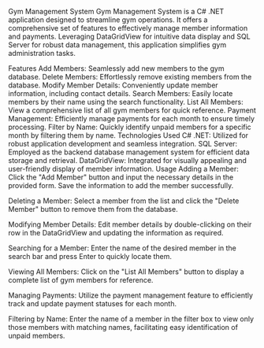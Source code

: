 Gym Management System
Gym Management System is a C# .NET application designed to streamline gym operations. It offers a comprehensive set of features to effectively manage member information and payments. Leveraging DataGridView for intuitive data display and SQL Server for robust data management, this application simplifies gym administration tasks.

Features
Add Members: Seamlessly add new members to the gym database.
Delete Members: Effortlessly remove existing members from the database.
Modify Member Details: Conveniently update member information, including contact details.
Search Members: Easily locate members by their name using the search functionality.
List All Members: View a comprehensive list of all gym members for quick reference.
Payment Management: Efficiently manage payments for each month to ensure timely processing.
Filter by Name: Quickly identify unpaid members for a specific month by filtering them by name.
Technologies Used
C# .NET: Utilized for robust application development and seamless integration.
SQL Server: Employed as the backend database management system for efficient data storage and retrieval.
DataGridView: Integrated for visually appealing and user-friendly display of member information.
Usage
Adding a Member: Click the "Add Member" button and input the necessary details in the provided form. Save the information to add the member successfully.

Deleting a Member: Select a member from the list and click the "Delete Member" button to remove them from the database.

Modifying Member Details: Edit member details by double-clicking on their row in the DataGridView and updating the information as required.

Searching for a Member: Enter the name of the desired member in the search bar and press Enter to quickly locate them.

Viewing All Members: Click on the "List All Members" button to display a complete list of gym members for reference.

Managing Payments: Utilize the payment management feature to efficiently track and update payment statuses for each month.

Filtering by Name: Enter the name of a member in the filter box to view only those members with matching names, facilitating easy identification of unpaid members.

